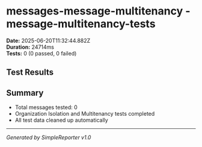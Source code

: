 # messages-message-multitenancy - message-multitenancy-tests

**Date:** 2025-06-20T11:32:44.882Z  
**Duration:** 24714ms  
**Tests:** 0 (0 passed, 0 failed)

## Test Results



## Summary

- Total messages tested: 0
- Organization Isolation and Multitenancy tests completed
- All test data cleaned up automatically

---
*Generated by SimpleReporter v1.0*
